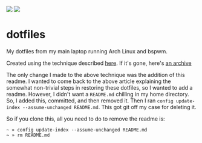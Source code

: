 ![](https://i.imgur.com/YCKR7dY.png)
![](https://i.imgur.com/1zM8u0e.png)

# dotfiles

My dotfiles from my main laptop running Arch Linux and bspwm. 

Created using the technique described [here](https://developer.atlassian.com/blog/2016/02/best-way-to-store-dotfiles-git-bare-repo/). If it's gone, here's [an archive](https://web.archive.org/web/20170326125752/https://developer.atlassian.com/blog/2016/02/best-way-to-store-dotfiles-git-bare-repo/)

The only change I made to the above technique was the addition of this readme. I wanted to come back to the above article explaining the somewhat non-trivial steps in restoring these dotfiles, so I wanted to add a readme. However, I didn't want a `README.md` chilling in my home directory. So, I added this, committed, and then removed it. Then I ran `config update-index --assume-unchanged README.md`. This got git off my case for deleting it. 

So if you clone this, all you need to do to remove the readme is:
```
~ » config update-index --assume-unchanged README.md
~ » rm README.md
```
